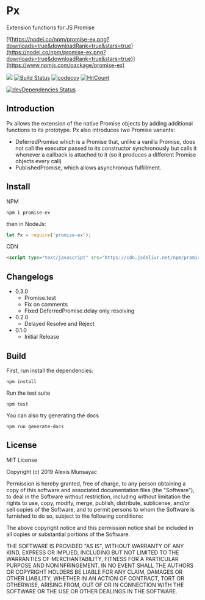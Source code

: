 # Px
Extension functions for JS Promise

[![https://nodei.co/npm/promise-ex.png?downloads=true&downloadRank=true&stars=true](https://nodei.co/npm/promise-ex.png?downloads=true&downloadRank=true&stars=true)](https://www.npmjs.com/package/promise-ex)

[![](https://data.jsdelivr.com/v1/package/npm/promise-ex/badge)](https://www.jsdelivr.com/package/npm/promise-ex)
[![Build Status](https://travis-ci.org/LXSMNSYC/Px.svg?branch=master)](https://travis-ci.org/LXSMNSYC/Px)
[![codecov](https://codecov.io/gh/LXSMNSYC/Px/branch/master/graph/badge.svg)](https://codecov.io/gh/LXSMNSYC/Px)
[![HitCount](http://hits.dwyl.io/lxsmnsyc/Px.svg)](http://hits.dwyl.io/lxsmnsyc/Px)

[![devDependencies Status](https://david-dm.org/lxsmnsyc/px/dev-status.svg)](https://david-dm.org/lxsmnsyc/px?type=dev)
## Introduction

Px allows the extension of the native Promise objects by adding additional functions to its prototype.
Px also introduces two Promise variants: 
* DeferredPromise which is a Promise that, unlike a vanilla Promise, does not call the executor passed to its constructor synchronously but calls it whenever a callback is attached to it (so it produces a different Promise objects every call) 
* PublishedPromise, which allows asynchronous fulfillment.

## Install
NPM
```
npm i promise-ex
```
then in NodeJs:
```js
let Px = require('promise-ex');
```

CDN
```html
<script type="text/javascript" src="https://cdn.jsdelivr.net/npm/promise-ex@0.3.2/index.min.js"></script>
```

## Changelogs
* 0.3.0
  * Promise.test 
  * Fix on comments
  * Fixed DeferredPromise.delay only resolving
* 0.2.0
  * Delayed Resolve and Reject
* 0.1.0
  * Initial Release

## Build
First, run install the dependencies:
```
npm install
```

Run the test suite
```
npm test
```

You can also try generating the docs
```
npm run generate-docs
```

## License

MIT License

Copyright (c) 2019 Alexis Munsayac

Permission is hereby granted, free of charge, to any person obtaining a copy
of this software and associated documentation files (the "Software"), to deal
in the Software without restriction, including without limitation the rights
to use, copy, modify, merge, publish, distribute, sublicense, and/or sell
copies of the Software, and to permit persons to whom the Software is
furnished to do so, subject to the following conditions:

The above copyright notice and this permission notice shall be included in all
copies or substantial portions of the Software.

THE SOFTWARE IS PROVIDED "AS IS", WITHOUT WARRANTY OF ANY KIND, EXPRESS OR
IMPLIED, INCLUDING BUT NOT LIMITED TO THE WARRANTIES OF MERCHANTABILITY,
FITNESS FOR A PARTICULAR PURPOSE AND NONINFRINGEMENT. IN NO EVENT SHALL THE
AUTHORS OR COPYRIGHT HOLDERS BE LIABLE FOR ANY CLAIM, DAMAGES OR OTHER
LIABILITY, WHETHER IN AN ACTION OF CONTRACT, TORT OR OTHERWISE, ARISING FROM,
OUT OF OR IN CONNECTION WITH THE SOFTWARE OR THE USE OR OTHER DEALINGS IN THE
SOFTWARE.
